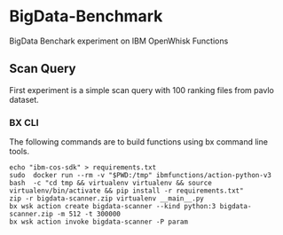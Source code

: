 # BigData-Benchmark

BigData Benchark experiment on IBM OpenWhisk Functions

## Scan Query

First experiment is a simple scan query with 100 ranking files from pavlo dataset.

### BX CLI

The following commands are to build functions using bx command line tools.

```
echo "ibm-cos-sdk" > requirements.txt
sudo  docker run --rm -v "$PWD:/tmp" ibmfunctions/action-python-v3    bash  -c "cd tmp && virtualenv virtualenv && source virtualenv/bin/activate && pip install -r requirements.txt"
zip -r bigdata-scanner.zip virtualenv __main__.py
bx wsk action create bigdata-scanner --kind python:3 bigdata-scanner.zip -m 512 -t 300000
bx wsk action invoke bigdata-scanner -P param
```
